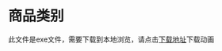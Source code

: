 # 商品类别

此文件是exe文件，需要下载到本地浏览，请点击[下载地址](http://resource.3cwdb.com/kailong-donghua/基本资料-2产品类别.exe)下载动画

